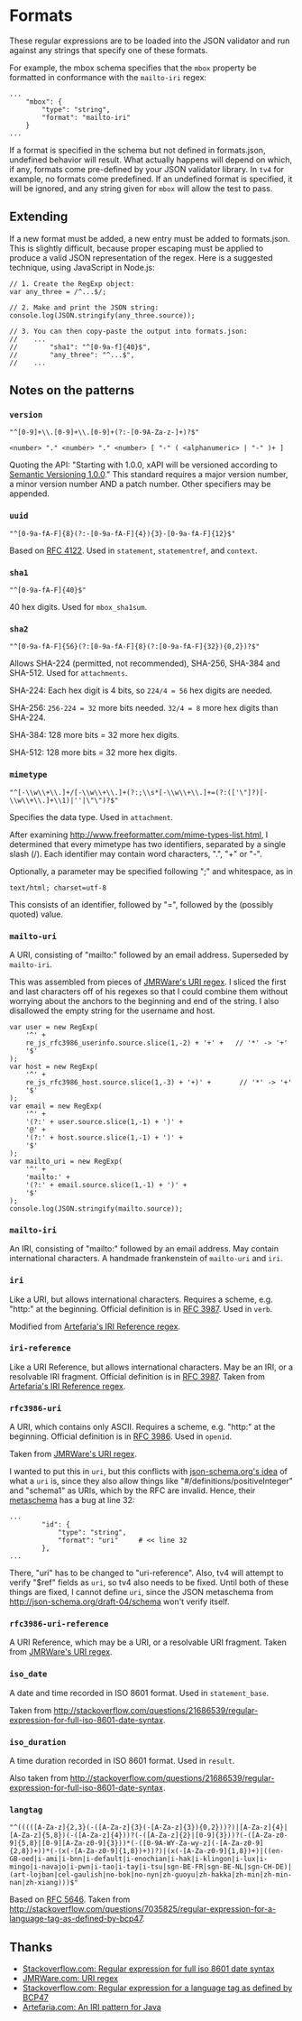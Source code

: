 Formats
=======
These regular expressions are to be loaded into the JSON validator and run
against any strings that specify one of these formats.

For example, the mbox schema specifies that the `mbox` property be formatted in
conformance with the `mailto-iri` regex:

    ...
        "mbox": {
            "type": "string",
            "format": "mailto-iri"
        }
    ...

If a format is specified in the schema but not defined in formats.json,
undefined behavior will result. What actually happens will depend on which, if
any, formats come pre-defined by your JSON validator library. In `tv4` for
example, no formats come predefined. If an undefined format is specified, it
will be ignored, and any string given for `mbox` will allow the test to pass.


Extending
---------
If a new format must be added, a new entry must be added to formats.json. This
is slightly difficult, because proper escaping must be applied to produce a
valid JSON representation of the regex. Here is a suggested technique, using
JavaScript in Node.js:

    // 1. Create the RegExp object:
    var any_three = /^...$/;

    // 2. Make and print the JSON string:
    console.log(JSON.stringify(any_three.source));

    // 3. You can then copy-paste the output into formats.json:
    //    ...
    //        "sha1": "^[0-9a-f]{40}$",
    //        "any_three": "^...$",
    //    ...


Notes on the patterns
---------------------
### `version`

    "^[0-9]+\\.[0-9]+\\.[0-9]+(?:-[0-9A-Za-z-]+)?$"

`<number> "." <number> "." <number> [ "-" ( <alphanumeric> | "-" )+ ]`

Quoting the API: "Starting with 1.0.0, xAPI will be versioned according to
[Semantic Versioning 1.0.0](http://semver.org/spec/v1.0.0.html)." This standard
requires a major version number, a minor version number AND a patch number.
Other specifiers may be appended.

### `uuid`

    "^[0-9a-fA-F]{8}(?:-[0-9a-fA-F]{4}){3}-[0-9a-fA-F]{12}$"

Based on [RFC 4122](http://www.ietf.org/rfc/rfc4122.txt). Used in `statement`,
`statementref`, and `context`.

### `sha1`

    "^[0-9a-fA-F]{40}$"

40 hex digits. Used for `mbox_sha1sum`.

### `sha2`

    "^[0-9a-fA-F]{56}(?:[0-9a-fA-F]{8}(?:[0-9a-fA-F]{32}){0,2})?$"

Allows SHA-224 (permitted, not recommended), SHA-256, SHA-384 and SHA-512. Used
for `attachments`.

SHA-224: Each hex digit is 4 bits, so `224/4 = 56` hex digits are needed.

SHA-256: `256-224 = 32` more bits needed. `32/4 = 8` more hex digits than
SHA-224.

SHA-384: 128 more bits = 32 more hex digits.

SHA-512: 128 more bits = 32 more hex digits.

### `mimetype`
    "^[-\\w\\+\\.]+/[-\\w\\+\\.]+(?:;\\s*[-\\w\\+\\.]+=(?:(['\"]?)[-\\w\\+\\.]+\\1)|''|\"\")?$"

Specifies the data type. Used in `attachment`.

After examining http://www.freeformatter.com/mime-types-list.html, I determined
that every mimetype has two identifiers, separated by a single slash (/). Each
identifier may contain word characters, ".", "+" or "-".

Optionally, a parameter may be specified following ";" and whitespace, as in

    text/html; charset=utf-8

This consists of an identifier, followed by "=", followed by the (possibly
quoted) value.

### `mailto-uri`

A URI, consisting of "mailto:" followed by an email address. Superseded by
`mailto-iri`.

This was assembled from pieces of [JMRWare's URI regex](http://jmrware.com/articles/2009/uri_regexp/URI_regex.html). I sliced the
first and last characters off of his regexes so that I could combine them
without worrying about the anchors to the beginning and end of the string. I
also disallowed the empty string for the username and host.

    var user = new RegExp(
        '^' +
        re_js_rfc3986_userinfo.source.slice(1,-2) + '+' +   // '*' -> '+'
        '$'
    );
    var host = new RegExp(
        '^' +
        re_js_rfc3986_host.source.slice(1,-3) + '+)' +       // '*' -> '+'
        '$'
    );
    var email = new RegExp(
        '^' +
        '(?:' + user.source.slice(1,-1) + ')' +
        '@' +
        '(?:' + host.source.slice(1,-1) + ')' +
        '$'
    );
    var mailto_uri = new RegExp(
        '^' +
        'mailto:' +
        '(?:' + email.source.slice(1,-1) + ')' +
        '$'
    );
    console.log(JSON.stringify(mailto.source));

### `mailto-iri`

An IRI, consisting of "mailto:" followed by an email address. May contain
international characters. A handmade frankenstein of `mailto-uri` and `iri`.

### `iri`

Like a URI, but allows international characters. Requires a scheme, e.g. "http:"
at the beginning. Official definition is in
[RFC 3987](http://www.ietf.org/rfc/rfc3987.txt). Used in `verb`.

Modified from [Artefaria's IRI Reference regex](http://www.artefarita.com/journel/post/2013/05/23/An-IRI-pattern-for-Java).

### `iri-reference`

Like a URI Reference, but allows international characters. May be an IRI, or a
resolvable IRI fragment. Official definition is in [RFC 3987](http://www.ietf.org/rfc/rfc3987.txt). Taken from
[Artefaria's IRI Reference regex](http://www.artefarita.com/journel/post/2013/05/23/An-IRI-pattern-for-Java).

### `rfc3986-uri`

A URI, which contains only ASCII. Requires a scheme, e.g. "http:" at the
beginning. Official definition is in
[RFC 3986](http://www.ietf.org/rfc/rfc3986.txt). Used in `openid`.

Taken from
[JMRWare's URI regex](http://jmrware.com/articles/2009/uri_regexp/URI_regex.html).

I wanted to put this in `uri`, but this conflicts with
[json-schema.org's idea](http://json-schema.org/latest/json-schema-core.html#rfc.section.7.2.3) of
what a `uri` is, since they also allow things like
"#/definitions/positiveInteger" and "schema1" as URIs, which by the RFC are
invalid. Hence, their [metaschema](http://json-schema.org/schema) has a bug at
line 32:

    ...
            "id": {
                "type": "string",
                "format": "uri"     # << line 32
            },
    ...

There, "uri" has to be changed to "uri-reference". Also, tv4 will attempt to
verify "$ref" fields as `uri`, so tv4 also needs to be fixed. Until both of
these things are fixed, I cannot define `uri`, since the JSON metaschema from
http://json-schema.org/draft-04/schema won't verify itself.

### `rfc3986-uri-reference`

A URI Reference, which may be a URI, or a resolvable URI fragment. Taken from
[JMRWare's URI regex](http://jmrware.com/articles/2009/uri_regexp/URI_regex.html).

### `iso_date`

A date and time recorded in ISO 8601 format. Used in `statement_base`.

Taken from
http://stackoverflow.com/questions/21686539/regular-expression-for-full-iso-8601-date-syntax.

### `iso_duration`

A time duration recorded in ISO 8601 format. Used in `result`.

Also taken from
http://stackoverflow.com/questions/21686539/regular-expression-for-full-iso-8601-date-syntax.

### `langtag`

    "^(((([A-Za-z]{2,3}(-([A-Za-z]{3}(-[A-Za-z]{3}){0,2}))?)|[A-Za-z]{4}|[A-Za-z]{5,8})(-([A-Za-z]{4}))?(-([A-Za-z]{2}|[0-9]{3}))?(-([A-Za-z0-9]{5,8}|[0-9][A-Za-z0-9]{3}))*(-([0-9A-WY-Za-wy-z](-[A-Za-z0-9]{2,8})+))*(-(x(-[A-Za-z0-9]{1,8})+))?)|(x(-[A-Za-z0-9]{1,8})+)|((en-GB-oed|i-ami|i-bnn|i-default|i-enochian|i-hak|i-klingon|i-lux|i-mingo|i-navajo|i-pwn|i-tao|i-tay|i-tsu|sgn-BE-FR|sgn-BE-NL|sgn-CH-DE)|(art-lojban|cel-gaulish|no-bok|no-nyn|zh-guoyu|zh-hakka|zh-min|zh-min-nan|zh-xiang)))$"

Based on [RFC 5646](http://tools.ietf.org/html/rfc5646). Taken from
http://stackoverflow.com/questions/7035825/regular-expression-for-a-language-tag-as-defined-by-bcp47.

Thanks
------
* [Stackoverflow.com: Regular expression for full iso 8601 date syntax](http://stackoverflow.com/questions/21686539/regular-expression-for-full-iso-8601-date-syntax)
* [JMRWare.com: URI regex](http://jmrware.com/articles/2009/uri_regexp/URI_regex.html)
* [Stackoverflow.com: Regular expression for a language tag as defined by BCP47](http://stackoverflow.com/questions/7035825/regular-expression-for-a-language-tag-as-defined-by-bcp47)
* [Artefaria.com: An IRI pattern for Java](http://www.artefarita.com/journel/post/2013/05/23/An-IRI-pattern-for-Java)
